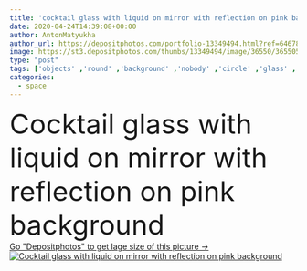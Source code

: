 ```yaml
---
title: 'cocktail glass with liquid on mirror with reflection on pink background'
date: 2020-04-24T14:39:08+00:00
author: AntonMatyukha
author_url: https://depositphotos.com/portfolio-13349494.html?ref=64678756
image: https://st3.depositphotos.com/thumbs/13349494/image/36550/365505768/api_thumb_450.jpg?forcejpeg=true
type: "post"
tags: ['objects' ,'round' ,'background' ,'nobody' ,'circle' ,'glass' ,'transparent' ,'shape' ,'reflection' ,'liquid' ,'drink' ,'pink' ,'backdrop' ,'fragile' ,'beverage' ,'clear' ,'mirror' ,'surface' ,'glassware' ,'cocktail' ,'copy space' ,'no people' ]
categories: 
  - space
---
```

<div aling="center">
            <font size="60"> Cocktail glass with liquid on mirror with reflection on pink background</font>   
</div>
<div>
    <a href='https://st3.depositphotos.com/thumbs/13349494/image/36550/365505768/api_thumb_450.jpg?forcejpeg=true?ref=64678756' target=_blank > Go "Depositphotos" to get lage size of this picture ->
        <img href='https://st3.depositphotos.com/thumbs/13349494/image/36550/365505768/api_thumb_450.jpg?forcejpeg=true?ref=64678756' src='https://st3.depositphotos.com/13349494/36550/i/950/depositphotos_365505768-stock-photo-cocktail-glass-liquid-mirror-reflection.jpg?forcejpeg=true' alt='Cocktail glass with liquid on mirror with reflection on pink background' >
    </a>
</div>
